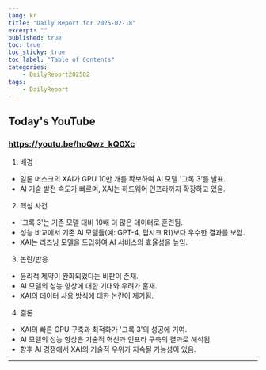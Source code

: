 ```yaml
---
lang: kr
title: "Daily Report for 2025-02-18"
excerpt: ""
published: true
toc: true
toc_sticky: true
toc_label: "Table of Contents"
categories:
    - DailyReport202502
tags:
    - DailyReport
---
```


## Today's YouTube
### https://youtu.be/hoQwz_kQ0Xc
1. 배경  
- 일론 머스크의 XAI가 GPU 10만 개를 확보하여 AI 모델 '그록 3'를 발표.  
- AI 기술 발전 속도가 빠르며, XAI는 하드웨어 인프라까지 확장하고 있음.

2. 핵심 사건  
- '그록 3'는 기존 모델 대비 10배 더 많은 데이터로 훈련됨.  
- 성능 비교에서 기존 AI 모델들(예: GPT-4, 딥시크 R1)보다 우수한 결과를 보임.  
- XAI는 리즈닝 모델을 도입하여 AI 서비스의 효율성을 높임.

3. 논란/반응  
- 윤리적 제약이 완화되었다는 비판이 존재.  
- AI 모델의 성능 향상에 대한 기대와 우려가 혼재.  
- XAI의 데이터 사용 방식에 대한 논란이 제기됨.

4. 결론  
- XAI의 빠른 GPU 구축과 최적화가 '그록 3'의 성공에 기여.  
- AI 모델의 성능 향상은 기술적 혁신과 인프라 구축의 결과로 해석됨.  
- 향후 AI 경쟁에서 XAI의 기술적 우위가 지속될 가능성이 있음.

---

